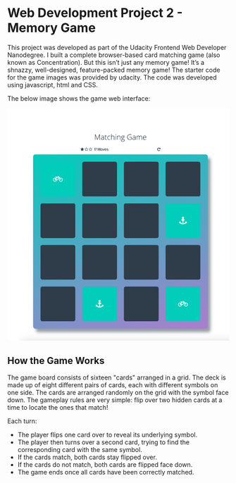 # Web Development Project 2 - Memory Game

This project was developed as part of the Udacity Frontend Web Developer Nanodegree. I built a complete browser-based card matching game (also known as Concentration). But this isn’t just any memory game! It’s a shnazzy, well-designed, feature-packed memory game! The starter code for the game images was provided by udacity. The code was developed using javascript, html and CSS.

The below image shows the game web interface:

![](fend-project-memory-game/img/memory_game.png)

## How the Game Works
The game board consists of sixteen "cards" arranged in a grid. The deck is made up of eight different pairs of cards, each with different symbols on one side. The cards are arranged randomly on the grid with the symbol face down. The gameplay rules are very simple: flip over two hidden cards at a time to locate the ones that match!

Each turn:

* The player flips one card over to reveal its underlying symbol.
* The player then turns over a second card, trying to find the corresponding card with the same symbol.
* If the cards match, both cards stay flipped over.
* If the cards do not match, both cards are flipped face down.
* The game ends once all cards have been correctly matched.

